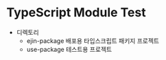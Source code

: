 # TypeScript Module Test 

* 디렉토리 
  * ejin-package 배포용 타입스크립트 패키지 프로젝트 
  * use-package 테스트용 프로젝트 

